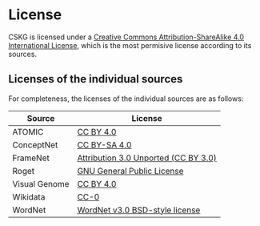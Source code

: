 # License

CSKG is licensed under a
[Creative Commons Attribution-ShareAlike 4.0 International License](http://creativecommons.org/licenses/by-sa/4.0/), which is the most permisive license according to its sources.

## Licenses of the individual sources

For completeness, the licenses of the individual sources are as follows:

| Source | License |
| -- | -- |
| ATOMIC | [CC BY 4.0](https://creativecommons.org/licenses/by/4.0/) | 
| ConceptNet | [CC BY-SA 4.0](https://creativecommons.org/licenses/by/4.0/) |
| FrameNet | [Attribution 3.0 Unported (CC BY 3.0)](https://creativecommons.org/licenses/by/3.0/) |
| Roget | [GNU General Public License](https://www.gnu.org/licenses/gpl-3.0.en.html) |
| Visual Genome | [CC BY 4.0](http://creativecommons.org/licenses/by/4.0/) |
| Wikidata | [CC-0](https://creativecommons.org/publicdomain/zero/1.0/) |
| WordNet | [WordNet v3.0 BSD-style license](https://wordnet.princeton.edu/license-and-commercial-use) |
